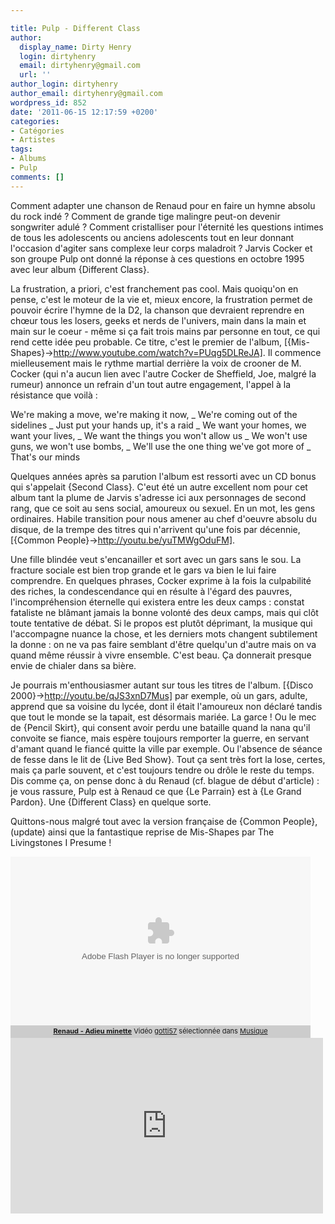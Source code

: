 ```yaml
---

title: Pulp - Different Class
author:
  display_name: Dirty Henry
  login: dirtyhenry
  email: dirtyhenry@gmail.com
  url: ''
author_login: dirtyhenry
author_email: dirtyhenry@gmail.com
wordpress_id: 852
date: '2011-06-15 12:17:59 +0200'
categories:
- Catégories
- Artistes
tags:
- Albums
- Pulp
comments: []
---
```

Comment adapter une chanson de Renaud pour en faire un hymne absolu du rock indé ? Comment de grande tige malingre peut-on devenir songwriter adulé ? Comment cristalliser pour l'éternité les questions intimes de tous les adolescents ou anciens adolescents tout en leur donnant l'occasion d'agiter sans complexe leur corps maladroit ? Jarvis Cocker et son groupe Pulp ont donné la réponse à ces questions en octobre 1995 avec leur album {Different Class}.

La frustration, a priori, c'est franchement pas cool. Mais quoiqu'on en pense, c'est le moteur de la vie et, mieux encore, la frustration permet de pouvoir écrire l'hymne de la D2, la chanson que devraient reprendre en chœur tous les losers, geeks et nerds de l'univers, main dans la main et main sur le coeur - même si ça fait trois mains par personne en tout, ce qui rend cette idée peu probable. Ce titre, c'est le premier de l'album, [{Mis-Shapes}->http://www.youtube.com/watch?v=PUqg5DLReJA]. Il commence mielleusement mais le rythme martial derrière la voix de crooner de M. Cocker (qui n'a aucun lien avec l'autre Cocker de Sheffield, Joe, malgré la rumeur) annonce un refrain d'un tout autre engagement, l'appel à la résistance que voilà :

<quote>
We're making a move, we're making it now, 
_ We're coming out of the sidelines
_ Just put your hands up, it's a raid
_ We want your homes, we want your lives, 
_ We want the things you won't allow us
_ We won't use guns, we won't use bombs,
_ We'll use the one thing we've got more of
_ That's our minds
</quote>

Quelques années après sa parution l'album est ressorti avec un CD bonus qui s'appelait {Second Class}. C'eut été un autre excellent nom pour cet album tant la plume de Jarvis s'adresse ici aux personnages de second rang, que ce soit au sens social, amoureux ou sexuel. En un mot, les gens ordinaires. Habile transition pour nous amener au chef d'oeuvre absolu du disque, de la trempe des titres qui n'arrivent qu'une fois par décennie, [{Common People}->http://youtu.be/yuTMWgOduFM].

Une fille blindée veut s'encanailler et sort avec un gars sans le sou. La fracture sociale est bien trop grande et le gars va bien le lui faire comprendre. En quelques phrases, Cocker exprime à la fois la culpabilité des riches, la condescendance qui en résulte à l'égard des pauvres, l'incompréhension éternelle qui existera entre les deux camps : constat fataliste ne blâmant jamais la bonne volonté des deux camps, mais qui clôt toute tentative de débat. Si le propos est plutôt déprimant, la musique qui l'accompagne nuance la chose, et les derniers mots changent subtilement la donne : on ne va pas faire semblant d'être quelqu'un d'autre mais on va quand même réussir à vivre ensemble. C'est beau. Ça donnerait presque envie de chialer dans sa bière.

Je pourrais m'enthousiasmer autant sur tous les titres de l'album. [{Disco 2000}->http://youtu.be/qJS3xnD7Mus] par exemple, où un gars, adulte, apprend que sa voisine du lycée, dont il était l'amoureux non déclaré tandis que tout le monde se la tapait, est désormais mariée. La garce ! Ou le mec de {Pencil Skirt}, qui consent avoir perdu une bataille quand la nana qu'il convoite se fiance, mais espère toujours remporter la guerre, en servant d'amant quand le fiancé quitte la ville par exemple. Ou l'absence de séance de fesse dans le lit de {Live Bed Show}. Tout ça sent très fort la lose, certes, mais ça parle souvent, et c'est toujours tendre ou drôle le reste du temps. Dis comme ça, on pense donc à du Renaud (cf. blague de début d'article) : je vous rassure, Pulp est à Renaud ce que {Le Parrain} est à {Le Grand Pardon}. Une {Different Class} en quelque sorte.

Quittons-nous malgré tout avec la version française de {Common People}, (update) ainsi que la fantastique reprise de Mis-Shapes par The Livingstones I Presume !

<div><object width="480" height="270" id="wat_1072999"><param name="movie" value="http://www.wat.tv/swf2/310384nIc0K111072999"></param><param name="allowFullScreen" value="true"></param><param name="allowScriptAccess" value="always"></param><embed src="http://www.wat.tv/swf2/310384nIc0K111072999" type="application/x-shockwave-flash"  allowscriptaccess="always" allowfullscreen="true" width="480" height="270"></embed></object></div><div class="watlinks" style="width:480px;font-size:11px; background:#CCCCCC; padding:2px 0 4px 0; text-align: center;"><a target="_blank" class="waturl" href="http://www.wat.tv/video/renaud-adieu-minette-mzxj_2ey2h_.html" title="Vidéo Renaud - Adieu minette sur wat.tv"><strong>Renaud - Adieu minette</strong></a> Vidéo <a class="waturl altuser" href="http://www.wat.tv/gotti57" title="Retrouvez toutes les vidéos gotti57 sur wat.tv">gotti57</a> sélectionnée dans <a href="http://www.wat.tv/guide/musique" class="waturl alttheme" title="Toutes les vidéos Musique sont sur wat.tv">Musique</a> </div>

<iframe src="http://player.vimeo.com/video/13019120?title=0&amp;byline=0&amp;portrait=0&amp;color=ff0179" width="500" height="281" frameborder="0"></iframe>
